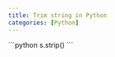 ```yaml
---
title: Trim string in Python
categories: [Python]
---
```


<div markdown="1" class="ans">
```python
s.strip()
```
</div>
